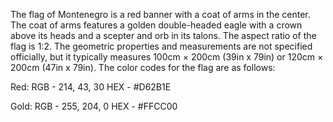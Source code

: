 The flag of Montenegro is a red banner with a coat of arms in the center. The coat of arms features a golden double-headed eagle with a crown above its heads and a scepter and orb in its talons. The aspect ratio of the flag is 1:2. The geometric properties and measurements are not specified officially, but it typically measures 100cm × 200cm (39in x 79in) or 120cm × 200cm (47in x 79in). The color codes for the flag are as follows:

Red:
RGB - 214, 43, 30
HEX - #D62B1E

Gold:
RGB - 255, 204, 0
HEX - #FFCC00
